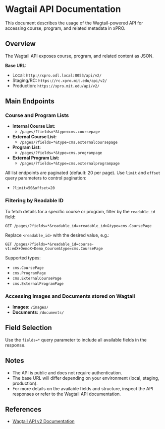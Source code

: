 # Wagtail API Documentation

This document describes the usage of the Wagtail-powered API for accessing course, program, and related metadata in xPRO.

## Overview

The Wagtail API exposes course, program, and related content as JSON.

**Base URL:**

- Local: `http://xpro.odl.local:8053/api/v2/`
- Staging/RC: `https://rc.xpro.mit.edu/api/v2/`
- Production: `https://xpro.mit.edu/api/v2/`

## Main Endpoints

### Course and Program Lists

- **Internal Course List:**
  - `/pages/?fields=*&type=cms.coursepage`
- **External Course List:**
  - `/pages/?fields=*&type=cms.externalcoursepage`
- **Program List:**
  - `/pages/?fields=*&type=cms.programpage`
- **External Program List:**
  - `/pages/?fields=*&type=cms.externalprogrampage`

All list endpoints are paginated (default: 20 per page). Use `limit` and `offset` query parameters to control pagination:

- `?limit=50&offset=20`

### Filtering by Readable ID

To fetch details for a specific course or program, filter by the `readable_id` field:

```
GET /pages/?fields=*&readable_id=<readable_id>&type=cms.CoursePage
```

Replace `<readable_id>` with the desired value, e.g.:

```
GET /pages/?fields=*&readable_id=course-v1:edX+DemoX+Demo_Course&type=cms.CoursePage
```

Supported types:

- `cms.CoursePage`
- `cms.ProgramPage`
- `cms.ExternalCoursePage`
- `cms.ExternalProgramPage`

### Accessing Images and Documents stored on Wagtail

- **Images:** `/images/`
- **Documents:** `/documents/`

## Field Selection

Use the `fields=*` query parameter to include all available fields in the response.

## Notes

- The API is public and does not require authentication.
- The base URL will differ depending on your environment (local, staging, production).
- For more details on the available fields and structure, inspect the API responses or refer to the Wagtail API documentation.

## References

- [Wagtail API v2 Documentation](https://docs.wagtail.org/en/6.4/advanced_topics/api/v2/usage.html)
